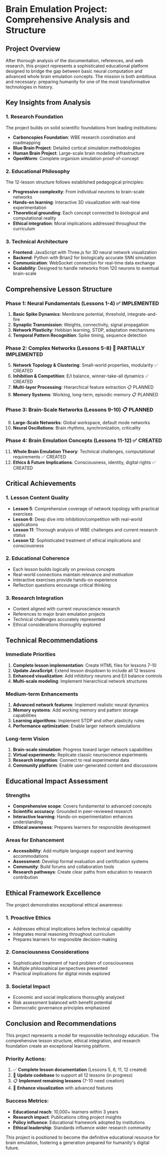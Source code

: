 # Brain Emulation Project: Comprehensive Analysis and Structure

## Project Overview

After thorough analysis of the documentation, references, and web research, this project represents a sophisticated educational platform designed to bridge the gap between basic neural computation and advanced whole brain emulation concepts. The mission is both ambitious and necessary: preparing humanity for one of the most transformative technologies in history.

## Key Insights from Analysis

### 1. Research Foundation

The project builds on solid scientific foundations from leading institutions:

- **Carboncopies Foundation**: WBE research coordination and roadmapping
- **Blue Brain Project**: Detailed cortical simulation methodologies
- **Human Brain Project**: Large-scale brain modeling infrastructure
- **OpenWorm**: Complete organism simulation proof-of-concept

### 2. Educational Philosophy

The 12-lesson structure follows established pedagogical principles:

- **Progressive complexity**: From individual neurons to brain-scale networks
- **Hands-on learning**: Interactive 3D visualization with real-time experimentation
- **Theoretical grounding**: Each concept connected to biological and computational reality
- **Ethical integration**: Moral implications addressed throughout the curriculum

### 3. Technical Architecture

- **Frontend**: JavaScript with Three.js for 3D neural network visualization
- **Backend**: Python with Brian2 for biologically accurate SNN simulation
- **Communication**: WebSocket connection for real-time data exchange
- **Scalability**: Designed to handle networks from 120 neurons to eventual brain-scale

## Comprehensive Lesson Structure

### Phase 1: Neural Fundamentals (Lessons 1-4) ✅ IMPLEMENTED

1. **Basic Spike Dynamics**: Membrane potential, threshold, integrate-and-fire
2. **Synaptic Transmission**: Weights, connectivity, signal propagation
3. **Network Plasticity**: Hebbian learning, STDP, adaptation mechanisms
4. **Temporal Pattern Recognition**: Spike timing, sequence detection

### Phase 2: Complex Networks (Lessons 5-8) 🚧 PARTIALLY IMPLEMENTED

5. **Network Topology & Clustering**: Small-world properties, modularity ✅ CREATED
6. **Inhibition & Competition**: E/I balance, winner-take-all dynamics ✅ CREATED
7. **Multi-layer Processing**: Hierarchical feature extraction 📋 PLANNED
8. **Memory Systems**: Working, long-term, episodic memory 📋 PLANNED

### Phase 3: Brain-Scale Networks (Lessons 9-10) 📋 PLANNED

9. **Large-Scale Networks**: Global workspace, default mode networks
10. **Neural Oscillations**: Brain rhythms, synchronization, criticality

### Phase 4: Brain Emulation Concepts (Lessons 11-12) ✅ CREATED

11. **Whole Brain Emulation Theory**: Technical challenges, computational requirements ✅ CREATED
12. **Ethics & Future Implications**: Consciousness, identity, digital rights ✅ CREATED

## Critical Achievements

### 1. Lesson Content Quality

- **Lesson 5**: Comprehensive coverage of network topology with practical exercises
- **Lesson 6**: Deep dive into inhibition/competition with real-world applications
- **Lesson 11**: Thorough analysis of WBE challenges and current research status
- **Lesson 12**: Sophisticated treatment of ethical implications and consciousness

### 2. Educational Coherence

- Each lesson builds logically on previous concepts
- Real-world connections maintain relevance and motivation
- Interactive exercises provide hands-on experience
- Reflection questions encourage critical thinking

### 3. Research Integration

- Content aligned with current neuroscience research
- References to major brain emulation projects
- Technical challenges accurately represented
- Ethical considerations thoroughly explored

## Technical Recommendations

### Immediate Priorities

1. **Complete lesson implementation**: Create HTML files for lessons 7-10
2. **Update JavaScript**: Extend lesson dropdown to include all 12 lessons
3. **Enhanced visualization**: Add inhibitory neurons and E/I balance controls
4. **Multi-scale modeling**: Implement hierarchical network structures

### Medium-term Enhancements

1. **Advanced network features**: Implement realistic neural dynamics
2. **Memory systems**: Add working memory and pattern storage capabilities
3. **Learning algorithms**: Implement STDP and other plasticity rules
4. **Performance optimization**: Enable larger network simulations

### Long-term Vision

1. **Brain-scale simulation**: Progress toward larger network capabilities
2. **Virtual experiments**: Replicate classic neuroscience experiments
3. **Research integration**: Connect to real experimental data
4. **Community platform**: Enable user-generated content and discussions

## Educational Impact Assessment

### Strengths

- **Comprehensive scope**: Covers fundamental to advanced concepts
- **Scientific accuracy**: Grounded in peer-reviewed research
- **Interactive learning**: Hands-on experimentation enhances understanding
- **Ethical awareness**: Prepares learners for responsible development

### Areas for Enhancement

- **Accessibility**: Add multiple language support and learning accommodations
- **Assessment**: Develop formal evaluation and certification systems
- **Community**: Build forums and collaboration tools
- **Research pathways**: Create clear paths from education to research contribution

## Ethical Framework Excellence

The project demonstrates exceptional ethical awareness:

### 1. Proactive Ethics

- Addresses ethical implications before technical capability
- Integrates moral reasoning throughout curriculum
- Prepares learners for responsible decision-making

### 2. Consciousness Considerations

- Sophisticated treatment of hard problem of consciousness
- Multiple philosophical perspectives presented
- Practical implications for digital minds explored

### 3. Societal Impact

- Economic and social implications thoroughly analyzed
- Risk assessment balanced with benefit potential
- Democratic governance principles emphasized

## Conclusion and Recommendations

This project represents a model for responsible technology education. The comprehensive lesson structure, ethical integration, and research foundation create an exceptional learning platform.

### Priority Actions:

1. ✅ **Complete lesson documentation** (Lessons 5, 6, 11, 12 created)
2. 🔄 **Update codebase** to support all 12 lessons (in progress)
3. 📋 **Implement remaining lessons** (7-10 need creation)
4. 🎯 **Enhance visualization** with advanced features

### Success Metrics:

- **Educational reach**: 10,000+ learners within 3 years
- **Research impact**: Publications citing project insights
- **Policy influence**: Educational framework adopted by institutions
- **Ethical leadership**: Standards influence wider research community

This project is positioned to become the definitive educational resource for brain emulation, fostering a generation prepared for humanity's digital future.
